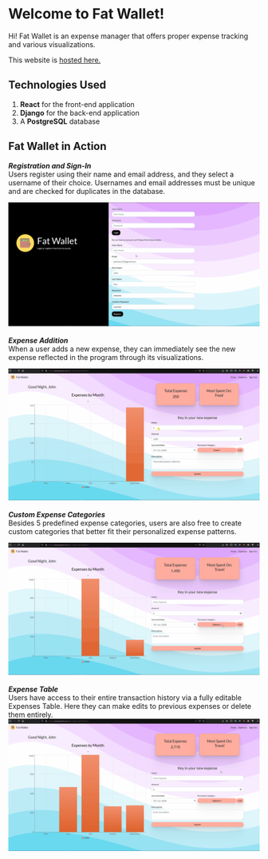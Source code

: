 # Welcome to Fat Wallet!

Hi! Fat Wallet is an expense manager that offers proper expense tracking and various visualizations. 

This website is [hosted here.](https://acesadaf.github.io/fat-wallet-front/)

## Technologies Used

1. **React** for the front-end application
2.  **Django** for the back-end application
3. A **PostgreSQL** database

## Fat Wallet in Action

 ***Registration and Sign-In*** <br/>
Users register using their name and email address, and they select a username of their choice. Usernames and email addresses must be unique and are checked for duplicates in the database. 

![registration](https://github.com/acesadaf/fat-wallet-front/blob/master/src/components/Image/Register.gif)<br/>
<br/>
***Expense Addition*** <br/>
When a user adds a new expense, they can immediately see the new expense reflected in the program through its visualizations.

![expense addition](https://github.com/acesadaf/fat-wallet-front/blob/master/src/components/Image/expense_add.gif)<br/>
<br/>
***Custom Expense Categories***
<br/>
Besides 5 predefined expense categories, users are also free to create custom categories that better fit their personalized expense patterns.

![custom categories](https://github.com/acesadaf/fat-wallet-front/blob/master/src/components/Image/custom_category.gif)<br/>
<br/>
***Expense Table*** 
<br/>
Users have access to their entire transaction history via a fully editable Expenses Table. Here they can make edits to previous expenses or delete them entirely. 
<br/>
![Expenses Table](https://github.com/acesadaf/fat-wallet-front/blob/master/src/components/Image/expense_table.gif)
